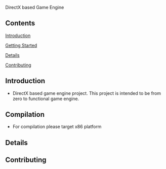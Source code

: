  DirectX based Game Engine
## Contents

[Introduction](#Introduction)

[Getting Started](#Getting-Started)

[Details](#Details)

[Contributing](#Contributing)


## Introduction
- DirectX based game engine project. This project is intended to be from zero to functional game engine.

## Compilation
- For compilation please target x86 platform

## Details

## Contributing
